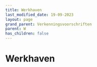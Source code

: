 ```yaml
---
title: Werkhaven
last_modified_date: 19-09-2023
layout: page
grand_parent: Verkenningsvoorschriften
parent: W
has_children: false
---
```


Werkhaven
=========

